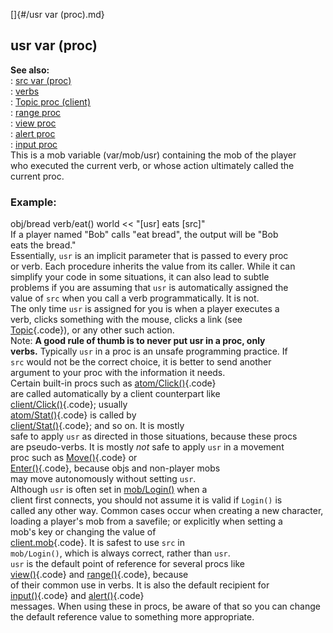 []{#/usr var (proc).md}    
## usr var (proc)    
**See also:**    
:   [src var (proc)](/proc/var/src)    
:   [verbs](/verb)    
:   [Topic proc (client)](/client/proc/Topic)    
:   [range proc](/proc/range)    
:   [view proc](/proc/view)    
:   [alert proc](/proc/alert)    
:   [input proc](/proc/input)    
This is a mob variable (var/mob/usr) containing the mob of the player    
who executed the current verb, or whose action ultimately called the    
current proc.    
### Example:    
obj/bread verb/eat() world \<\< \"\[usr\] eats \[src\]\"    
If a player named \"Bob\" calls \"eat bread\", the output will be \"Bob    
eats the bread.\"    
Essentially, `usr` is an implicit parameter that is passed to every proc    
or verb. Each procedure inherits the value from its caller. While it can    
simplify your code in some situations, it can also lead to subtle    
problems if you are assuming that `usr` is automatically assigned the    
value of `src` when you call a verb programmatically. It is not.    
The only time `usr` is assigned for you is when a player executes a    
verb, clicks something with the mouse, clicks a link (see    
[Topic](/client/proc/Topic){.code}), or any other such action.    
Note: **A good rule of thumb is to never put usr in a proc, only    
verbs.** Typically `usr` in a proc is an unsafe programming practice. If    
`src` would not be the correct choice, it is better to send another    
argument to your proc with the information it needs.    
Certain built-in procs such as [atom/Click()](/atom/proc/Click){.code}    
are called automatically by a client counterpart like    
[client/Click()](/client/proc/Click){.code}; usually    
[atom/Stat()](/atom/proc/Click){.code} is called by    
[client/Stat()](/client/proc/Click){.code}; and so on. It is mostly    
safe to apply `usr` as directed in those situations, because these procs    
are pseudo-verbs. It is mostly *not* safe to apply `usr` in a movement    
proc such as [Move()](/atom/movable/proc/Move){.code} or    
[Enter()](/atom/proc/Enter){.code}, because objs and non-player mobs    
may move autonomously without setting `usr`.    
Although `usr` is often set in [mob/Login()](/mob/proc/Login) when a    
client first connects, you should not assume it is valid if `Login()` is    
called any other way. Common cases occur when creating a new character,    
loading a player\'s mob from a savefile; or explicitly when setting a    
mob\'s key or changing the value of    
[client.mob](/client/var/mob){.code}. It is safest to use `src` in    
`mob/Login()`, which is always correct, rather than `usr`.    
`usr` is the default point of reference for several procs like    
[view()](/proc/view){.code} and [range()](/proc/range){.code}, because    
of their common use in verbs. It is also the default recipient for    
[input()](/proc/input){.code} and [alert()](/proc/alert){.code}    
messages. When using these in procs, be aware of that so you can change    
the default reference value to something more appropriate.  